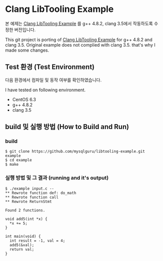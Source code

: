 # Clang LibTooling Example

본 예제는 [Clang LibTooling Example][1] 를 g++ 4.8.2, clang 3.5에서 작동하도록 수정한 버전입니다.

This git project is porting of [Clang LibTooling Example][1] for g++ 4.8.2 and clang 3.5. Original example does not complied with clang 3.5. that's why I made some changes.

## Test 환경 (Test Environment)

다음 환경에서 컴파일 및 동작 여부를 확인하였습니다.

I have tested on following environment.

- CentOS 6.3
- g++ 4.8.2
- clang 3.5

## build 및 실행 방법 (How to Build and Run)

### build

	$ git clone https://github.com/mysqlguru/libtooling-example.git example
    $ cd example
    $ make

### 실행 방법 및 그 결과 (running and it's output)
 
    $ ./example input.c --
    ** Rewrote function def: do_math
    ** Rewrote function call
    ** Rewrote ReturnStmt

    Found 2 functions.

    void add5(int *x) {
      *x += 5;
    }

    int main(void) {
      int result = -1, val = 4;
      add5(&val);
      return val;
    }

[1]: http://kevinaboos.wordpress.com/2013/07/23/clang-tutorial-part-ii-libtooling-example/
